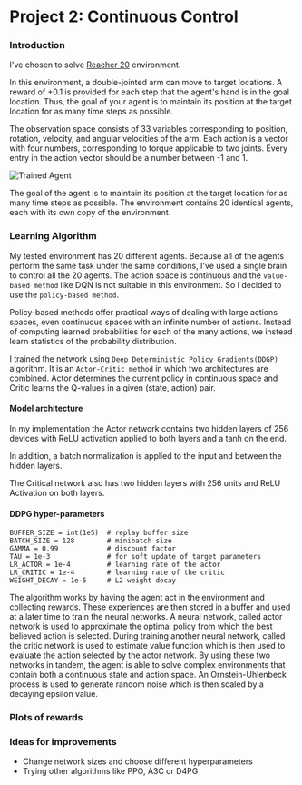 
[//]: # (Image References)

[image1]: https://user-images.githubusercontent.com/10624937/43851024-320ba930-9aff-11e8-8493-ee547c6af349.gif "Trained Agent"
[image2]: https://user-images.githubusercontent.com/10624937/43851646-d899bf20-9b00-11e8-858c-29b5c2c94ccc.png "Crawler"


# Project 2: Continuous Control

### Introduction

I've chosen to solve [Reacher 20](https://github.com/Unity-Technologies/ml-agents/blob/master/docs/Learning-Environment-Examples.md#reacher) environment.

In this environment, a double-jointed arm can move to target locations. A reward of +0.1 is provided for each step that the agent's hand is in the goal location. Thus, the goal of your agent is to maintain its position at the target location for as many time steps as possible.

The observation space consists of 33 variables corresponding to position, rotation, velocity, and angular velocities of the arm. Each action is a vector with four numbers, corresponding to torque applicable to two joints. Every entry in the action vector should be a number between -1 and 1.

![Trained Agent][image1]

The goal of the agent is to maintain its position at the target location for as many time steps as possible. The environment contains 20 identical agents, each with its own copy of the environment.



### Learning Algorithm


My tested environment has 20 different agents. Because all of the agents perform the same task under the same conditions, I've used a single brain to control all the 20 agents. The action space is continuous and the  `value-based method`  like DQN is not suitable in this environment.  So I decided to use the  `policy-based method`.

Policy-based methods offer practical ways of dealing with large actions spaces, even continuous spaces with an infinite number of actions. Instead of computing learned probabilities for each of the many actions, we instead learn statistics of the probability distribution.

I trained the network using  `Deep Deterministic Policy Gradients(DDGP)`  algorithm. It is an  `Actor-Critic method`  in which two architectures are combined. Actor determines the current policy in continuous space and Critic learns the Q-values in a given (state, action) pair.





#### Model architecture

In my implementation the Actor network contains two hidden layers of 256 devices with ReLU activation applied to both layers and a tanh on the end.

In addition, a batch normalization is applied to the input and between the hidden layers.

The Critical network also has two hidden layers with 256 units and ReLU Activation on both layers.


#### DDPG hyper-parameters
```
BUFFER_SIZE = int(1e5)  # replay buffer size
BATCH_SIZE = 128        # minibatch size
GAMMA = 0.99            # discount factor
TAU = 1e-3              # for soft update of target parameters
LR_ACTOR = 1e-4         # learning rate of the actor
LR_CRITIC = 1e-4        # learning rate of the critic
WEIGHT_DECAY = 1e-5     # L2 weight decay
```
The algorithm works by having the agent act in the environment and collecting rewards. These experiences are then stored in a buffer and used at a later time to train the neural networks. A neural network, called actor network is used to approximate the optimal policy from which the best believed action is selected. During training another neural network, called the critic network is used to estimate value function which is then used to evaluate the action selected by the actor network. By using these two networks in tandem, the agent is able to solve complex environments that contain both a continuous state and action space.  An Ornstein-Uhlenbeck process is used to generate random noise which is then scaled by a decaying epsilon value.



### Plots of rewards

### Ideas for improvements

 - Change network sizes and choose different hyperparameters
 - Trying other algorithms like PPO, A3C or D4PG

